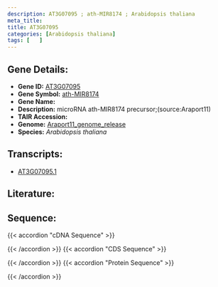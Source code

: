 ```yaml
---
description: AT3G07095 ; ath-MIR8174 ; Arabidopsis thaliana
meta_title:
title: AT3G07095
categories: [Arabidopsis thaliana]
tags: [   ]
---
```


## Gene Details:
- **Gene ID:** [AT3G07095](https://www.arabidopsis.org/locus?name=AT3G07095)
- **Gene Symbol:** <u>ath-MIR8174</u>
- **Gene Name:** 
- **Description:**   microRNA ath-MIR8174 precursor;(source:Araport11)
- **TAIR Accession:** 
- **Genome:** [Araport11_genome_release](https://www.arabidopsis.org/download/list?dir=Genes%2FAraport11_genome_release)
- **Species:** *Arabidopsis thaliana*

## Transcripts:
   -  [AT3G07095.1](https://www.arabidopsis.org/gene?name=AT3G07095.1)
## Literature:
## Sequence:
{{< accordion "cDNA Sequence" >}}

{{< /accordion >}}
{{< accordion "CDS Sequence" >}}

{{< /accordion >}}
{{< accordion "Protein Sequence" >}}

{{< /accordion >}}
